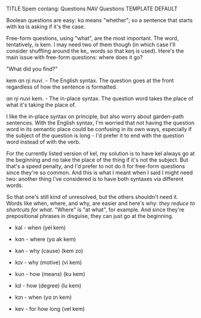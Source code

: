 TITLE Spem conlang: Questions
NAV Questions
TEMPLATE DEFAULT

Boolean questions are easy: <spem>kɑ</spem> means "whether"; so a sentence that starts with <spem>kɑ</spem> is asking if it's the case.

Free-form questions, using "what", are the most important. The word, tentatively, is <spem>kem</spem>. I may need two of them though (in which case I'll consider shuffling around the <spem>ke_</spem> words so that <spem>keŋ</spem> is used). Here's the main issue with free-form questions: where does it go?

"What did you find?"

<spem>kem ɑn ŋi nuvi.</spem> - The English syntax. The question goes at the front regardless of how the sentence is formatted.

<spem>ɑn ŋi nuvi kem.</spem> - The in-place syntax. The question word takes the place of what it's taking the place of.

I like the in-place syntax on principle, but also worry about garden-path sentences. With the English syntax, I'm worried that not having the question word in its semantic place could be confusing in its own ways, especially if the subject of the question is long - I'd prefer it to end with the question word instead of with the verb.

For the currently listed version of <spem>kel</spem>, my solution is to have <spem>kel</spem> always go at the beginning and <spem>nɑ</spem> take the place of the thing if it's not the subject. But that's a speed penalty, and I'd prefer to not do it for free-form questions since they're so common. And this is what I meant when I said I might need two: another thing I've considered is to have both syntaxes via different words.

So that one's still kind of unresolved, but the others shouldn't need it. Words like when, where, and why, are easier and here's why: *they reduce to shortcuts for what*. "Where" is "at what", for example. And since they're prepositional phrases in disguise, they can just go at the beginning.

* <spem>kal</spem> - when (<spem>yel kem</spem>)

* <spem>kɑn</spem> - where (<spem>yɑ ak kem</spem>)

* <spem>kan</spem> - why (cause) (<spem>kem zo</spem>)

* <spem>kɪv</spem> - why (motive) (<spem>vi kem</spem>)

* <spem>kun</spem> - how (means) (<spem>ku kem</spem>)

* <spem>kɪl</spem> - how (degree) (<spem>lu kem</spem>)

* <spem>kɪn</spem> - when (<spem>yɑ ɪn kem</spem>)

* <spem>kev</spem> - for how long (<spem>vel kem</spem>)

<!--
kyɑ(n/l/m) - how (manner)
	# "yɑ kem"
	?? Do we need this? It doesn't seem that useful, and seems to create the impression that it has a distinct
	==?? meaning when it doesn't. After all, there are always infinite possible answers here.
		-- IDK. "You should've seen how he did it".
			That's not yɑ though.
	maybe it's just asking for details.
-->
